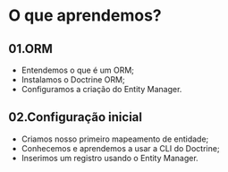 # O que aprendemos?
## 01.ORM
* Entendemos o que é um ORM; 
* Instalamos o Doctrine ORM; 
* Configuramos a criação do Entity Manager.
## 02.Configuração inicial
* Criamos nosso primeiro mapeamento de entidade;
* Conhecemos e aprendemos a usar a CLI do Doctrine;
* Inserimos um registro usando o Entity Manager.

